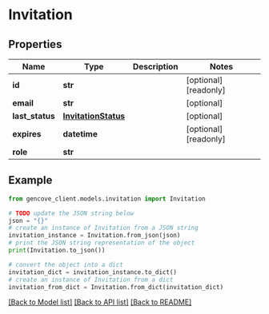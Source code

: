 # Invitation


## Properties

Name | Type | Description | Notes
------------ | ------------- | ------------- | -------------
**id** | **str** |  | [optional] [readonly]
**email** | **str** |  | [optional]
**last_status** | [**InvitationStatus**](InvitationStatus.md) |  | [optional]
**expires** | **datetime** |  | [optional] [readonly]
**role** | **str** |  |

## Example

```python
from gencove_client.models.invitation import Invitation

# TODO update the JSON string below
json = "{}"
# create an instance of Invitation from a JSON string
invitation_instance = Invitation.from_json(json)
# print the JSON string representation of the object
print(Invitation.to_json())

# convert the object into a dict
invitation_dict = invitation_instance.to_dict()
# create an instance of Invitation from a dict
invitation_from_dict = Invitation.from_dict(invitation_dict)
```
[[Back to Model list]](../README.md#documentation-for-models) [[Back to API list]](../README.md#documentation-for-api-endpoints) [[Back to README]](../README.md)
